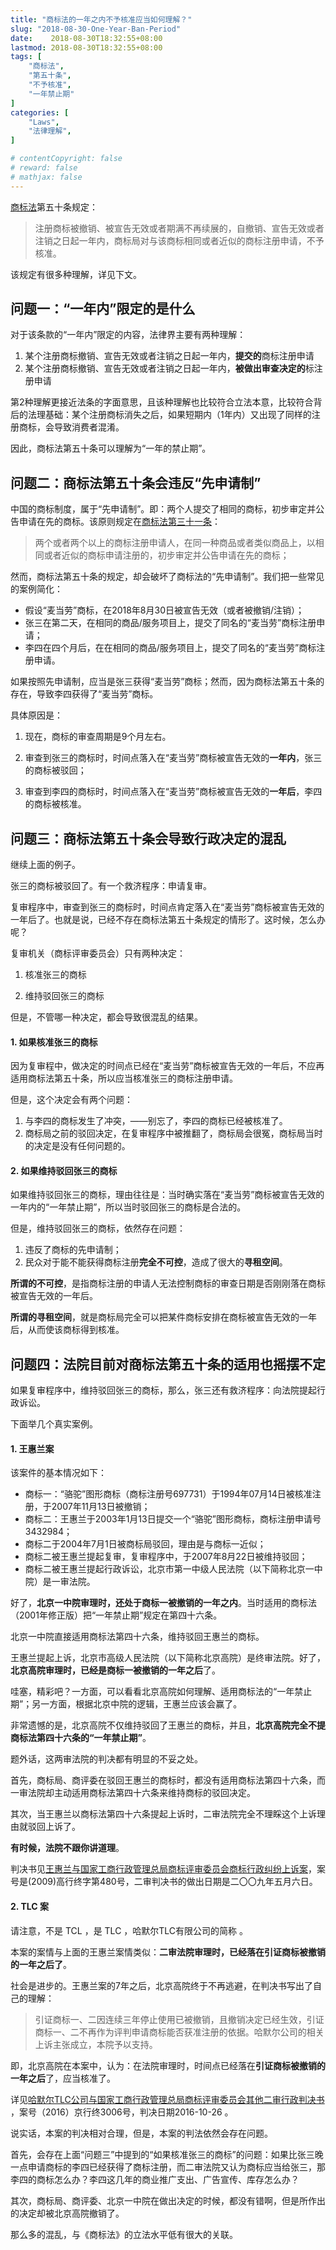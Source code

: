 ```yaml
---
title: "商标法的一年之内不予核准应当如何理解？"
slug: "2018-08-30-One-Year-Ban-Period"
date:    2018-08-30T18:32:55+08:00
lastmod: 2018-08-30T18:32:55+08:00
tags: [
    "商标法",
    "第五十条",
    "不予核准",
    "一年禁止期"
]
categories: [
    "Laws",
    "法律理解",
]

# contentCopyright: false
# reward: false
# mathjax: false
---
```

[商标法](/post/trademark-law-2017/)第五十条规定：

> 注册商标被撤销、被宣告无效或者期满不再续展的，自撤销、宣告无效或者注销之日起一年内，商标局对与该商标相同或者近似的商标注册申请，不予核准。

该规定有很多种理解，详见下文。<!--more-->

## 问题一：“一年内”限定的是什么

对于该条款的“一年内”限定的内容，法律界主要有两种理解：

1. 某个注册商标撤销、宣告无效或者注销之日起一年内，**提交的**商标注册申请
2. 某个注册商标撤销、宣告无效或者注销之日起一年内，**被做出审查决定的**标注册申请

第2种理解更接近法条的字面意思，且该种理解也比较符合立法本意，比较符合背后的法理基础：某个注册商标消失之后，如果短期内（1年内）又出现了同样的注册商标，会导致消费者混淆。

因此，商标法第五十条可以理解为“一年的禁止期”。

## 问题二：商标法第五十条会违反“先申请制”

中国的商标制度，属于“先申请制”。即：两个人提交了相同的商标，初步审定并公告申请在先的商标。该原则规定在[商标法第三十一条](/post/trademark-law-2017/#第三十一条)：

> 两个或者两个以上的商标注册申请人，在同一种商品或者类似商品上，以相同或者近似的商标申请注册的，初步审定并公告申请在先的商标；

然而，商标法第五十条的规定，却会破坏了商标法的“先申请制”。我们把一些常见的案例简化：

- 假设“麦当劳”商标，在2018年8月30日被宣告无效（或者被撤销/注销）；
- 张三在第二天，在相同的商品/服务项目上，提交了同名的“麦当劳”商标注册申请；
- 李四在四个月后，在在相同的商品/服务项目上，提交了同名的“麦当劳”商标注册申请。

如果按照先申请制，应当是张三获得“麦当劳”商标；然而，因为商标法第五十条的存在，导致李四获得了“麦当劳”商标。

具体原因是：

1. 现在，商标的审查周期是9个月左右。

2. 审查到张三的商标时，时间点落入在“麦当劳”商标被宣告无效的**一年内**，张三的商标被驳回；

3. 审查到李四的商标时，时间点落入在“麦当劳”商标被宣告无效的**一年后**，李四的商标被核准。

## 问题三：商标法第五十条会导致行政决定的混乱

继续上面的例子。

张三的商标被驳回了。有一个救济程序：申请复审。

复审程序中，审查到张三的商标时，时间点肯定落入在“麦当劳”商标被宣告无效的一年后了。也就是说，已经不存在商标法第五十条规定的情形了。这时候，怎么办呢？

复审机关（商标评审委员会）只有两种决定：

1. 核准张三的商标

2. 维持驳回张三的商标

但是，不管哪一种决定，都会导致很混乱的结果。
#### 1. 如果核准张三的商标

因为复审程中，做决定的时间点已经在“麦当劳”商标被宣告无效的一年后，不应再适用商标法第五十条，所以应当核准张三的商标注册申请。

但是，这个决定会有两个问题：

1. 与李四的商标发生了冲突，——别忘了，李四的商标已经被核准了。
2. 商标局之前的驳回决定，在复审程序中被推翻了，商标局会很冤，商标局当时的决定是没有任何问题的。

#### 2. 如果维持驳回张三的商标

如果维持驳回张三的商标，理由往往是：当时确实落在“麦当劳”商标被宣告无效的一年内的“一年禁止期”，所以当时驳回张三的商标是合法的。

但是，维持驳回张三的商标，依然存在问题：

1. 违反了商标的先申请制；
2. 民众对于能不能获得商标注册**完全不可控**，造成了很大的**寻租空间**。

**所谓的不可控**，是指商标注册的申请人无法控制商标的审查日期是否刚刚落在商标被宣告无效的一年后。

**所谓的寻租空间**，就是商标局完全可以把某件商标安排在商标被宣告无效的一年后，从而使该商标得到核准。

## 问题四：法院目前对商标法第五十条的适用也摇摆不定

如果复审程序中，维持驳回张三的商标，那么，张三还有救济程序：向法院提起行政诉讼。

下面举几个真实案例。

#### 1. 王惠兰案

该案件的基本情况如下：

* 商标一：“骆驼”图形商标（商标注册号697731）于1994年07月14日被核准注册，于2007年11月13日被撤销；
* 商标二：王惠兰于2003年1月13日提交一个“骆驼”图形商标，商标注册申请号3432984；
* 商标二于2004年7月1日被商标局驳回，理由是与商标一近似；
* 商标二被王惠兰提起复审，复审程序中，于2007年8月22日被维持驳回；
* 商标二被王惠兰提起行政诉讼，北京市第一中级人民法院（以下简称北京一中院）是一审法院。

好了，**北京一中院审理时，还处于商标一被撤销的一年之内**。当时适用的商标法（2001年修正版）把“一年禁止期”规定在第四十六条。

北京一中院直接适用商标法第四十六条，维持驳回王惠兰的商标。

王惠兰提起上诉，北京市高级人民法院（以下简称北京高院）是终审法院。好了，**北京高院审理时，已经是商标一被撤销的一年之后**了。

哇塞，精彩吧？一方面，可以看看北京高院如何理解、适用商标法的“一年禁止期”；另一方面，根据北京中院的逻辑，王惠兰应该会赢了。

非常遗憾的是，北京高院不仅维持驳回了王惠兰的商标，并且，**北京高院完全不提商标法第四十六条的“一年禁止期”**。

题外话，这两审法院的判决都有明显的不妥之处。

首先，商标局、商评委在驳回王惠兰的商标时，都没有适用商标法第四十六条，而一审法院却主动适用商标法第四十六条来维持商标的驳回决定。

其次，当王惠兰以商标法第四十六条提起上诉时，二审法院完全不理睬这个上诉理由就驳回上诉了。

**有时候，法院不跟你讲道理**。

判决书见[王惠兰与国家工商行政管理总局商标评审委员会商标行政纠纷上诉案](https://www.jufaanli.com/wenshu/d235a128147096d63c15f68db27367af)，案号是(2009)高行终字第480号，二审判决书的做出日期是二〇〇九年五月六日。

#### 2. TLC 案

请注意，不是 TCL ，是 TLC ，哈默尔TLC有限公司的简称 。

本案的案情与上面的王惠兰案情类似：**二审法院审理时，已经落在引证商标被撤销的一年之后了**。

社会是进步的。王惠兰案的7年之后，北京高院终于不再逃避，在判决书写出了自己的理解：

> 引证商标一、二因连续三年停止使用已被撤销，且撤销决定已经生效，引证商标一、二不再作为评判申请商标能否获准注册的依据。哈默尔公司的相关上诉主张成立，本院予以支持。

即，北京高院在本案中，认为：在法院审理时，时间点已经落在**引证商标被撤销的一年之后**了，应当核准了。

详见[哈默尔TLC公司与国家工商行政管理总局商标评审委员会其他二审行政判决书](https://www.jufaanli.com/wenshu/3f0ab208dcae3c227c26fd70cbc5e322) ，案号（2016）京行终3006号，判决日期2016-10-26 。

说实话，本案的判决相对合理，但是，本案的判法依然会存在问题。

首先，会存在上面“问题三”中提到的“如果核准张三的商标”的问题：如果比张三晚一点申请商标的李四已经获得了商标注册，而二审法院又认为商标应当给张三，那李四的商标怎么办？李四这几年的商业推广支出、广告宣传、库存怎么办？

其次，商标局、商评委、北京一中院在做出决定的时候，都没有错啊，但是所作出的决定却被北京高院撤销了。

那么多的混乱，与《商标法》的立法水平低有很大的关联。